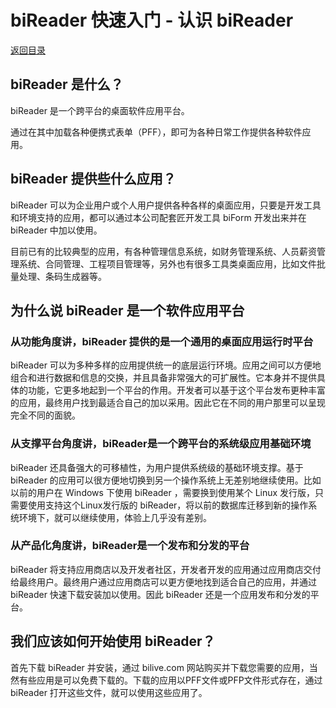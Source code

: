 # biReader 快速入门 - 认识 biReader

[返回目录](/bireader_quickstart)

## biReader 是什么？

biReader 是一个跨平台的桌面软件应用平台。

通过在其中加载各种便携式表单（PFF），即可为各种日常工作提供各种软件应用。

## biReader 提供些什么应用？

biReader 可以为企业用户或个人用户提供各种各样的桌面应用，只要是开发工具和环境支持的应用，都可以通过本公司配套匠开发工具 biForm 开发出来并在 biReader 中加以使用。

目前已有的比较典型的应用，有各种管理信息系统，如财务管理系统、人员薪资管理系统、合同管理、工程项目管理等，另外也有很多工具类桌面应用，比如文件批量处理、条码生成器等。

## 为什么说 biReader 是一个软件应用平台

### 从功能角度讲，biReader 提供的是一个通用的桌面应用运行时平台

biReader 可以为多种多样的应用提供统一的底层运行环境。应用之间可以方便地组合和进行数据和信息的交换，并且具备非常强大的可扩展性。它本身并不提供具体的功能，它更多地起到一个平台的作用。开发者可以基于这个平台发布更种丰富的应用，最终用户找到最适合自己的加以采用。因此它在不同的用户那里可以呈现完全不同的面貌。 

### 从支撑平台角度讲，biReader是一个跨平台的系统级应用基础环境

biReader 还具备强大的可移植性，为用户提供系统级的基础环境支撑。基于 biReader 的应用可以很方便地切换到另一个操作系统上无差别地继续使用。比如以前的用户在 Windows 下使用 biReader ，需要换到使用某个 Linux 发行版，只需要使用支持这个Linux发行版的 biReader，将以前的数据库迁移到新的操作系统环境下，就可以继续使用，体验上几乎没有差别。

### 从产品化角度讲，biReader是一个发布和分发的平台

biReader 将支持应用商店以及开发者社区，开发者开发的应用通过应用商店交付给最终用户。最终用户通过应用商店可以更方便地找到适合自己的应用，并通过 biReader 快速下载安装加以使用。因此 biReader 还是一个应用发布和分发的平台。

## 我们应该如何开始使用 biReader？

首先下载 biReader 并安装，通过 bilive.com 网站购买并下载您需要的应用，当然有些应用是可以免费下载的。下载的应用以PFF文件或PFP文件形式存在，通过 biReader 打开这些文件，就可以使用这些应用了。

